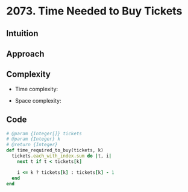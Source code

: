 # 2073. Time Needed to Buy Tickets

## Intuition

## Approach
<!-- Describe your approach to solving the problem. -->

## Complexity

- Time complexity:
<!-- Add your time complexity here, e.g. $$O(n)$$ -->

- Space complexity:
<!-- Add your space complexity here, e.g. $$O(n)$$ -->

## Code

```ruby
# @param {Integer[]} tickets
# @param {Integer} k
# @return {Integer}
def time_required_to_buy(tickets, k)
  tickets.each_with_index.sum do |t, i|
    next t if t < tickets[k]

    i <= k ? tickets[k] : tickets[k] - 1
  end
end
```
